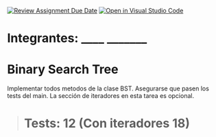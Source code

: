 [![Review Assignment Due Date](https://classroom.github.com/assets/deadline-readme-button-24ddc0f5d75046c5622901739e7c5dd533143b0c8e959d652212380cedb1ea36.svg)](https://classroom.github.com/a/TpP7GTUk)
[![Open in Visual Studio Code](https://classroom.github.com/assets/open-in-vscode-718a45dd9cf7e7f842a935f5ebbe5719a5e09af4491e668f4dbf3b35d5cca122.svg)](https://classroom.github.com/online_ide?assignment_repo_id=11858167&assignment_repo_type=AssignmentRepo)
# Integrantes: ____   _______

# Binary Search Tree

Implementar todos metodos de la clase BST. Asegurarse que pasen los tests del main.
La sección de iteradores en esta tarea es opcional. 

># Tests: 12 (Con iteradores 18)
